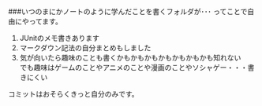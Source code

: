 
###いつのまにかノートのように学んだことを書くフォルダが･･･
ってことで自由にやってます。

1. JUnitのメモ書きあります
2. マークダウン記法の自分まとめもしました
3. 気が向いたら趣味のことも書くかもかもかもかもかもかもかも知れない  
    でも趣味はゲームのことやアニメのことや漫画のことやソシャゲー・・・書きにくい



コミットはおそらくきっと自分のみです。

